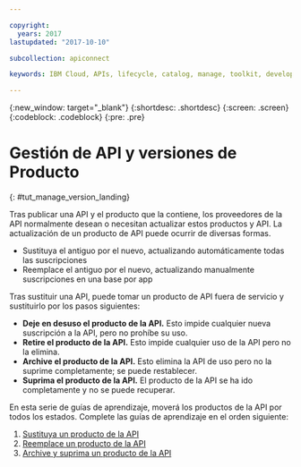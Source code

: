 ```yaml
---

copyright:
  years: 2017
lastupdated: "2017-10-10"

subcollection: apiconnect

keywords: IBM Cloud, APIs, lifecycle, catalog, manage, toolkit, develop, dev portal, tutorial

---
```



{:new_window: target="_blank"}
{:shortdesc: .shortdesc}
{:screen: .screen}
{:codeblock: .codeblock}
{:pre: .pre}

# Gestión de API y versiones de Producto
{: #tut_manage_version_landing}

Tras publicar una API y el producto que la contiene, los proveedores de la API normalmente desean o necesitan actualizar estos productos y API. La actualización de un producto de API puede ocurrir de diversas formas.  

- Sustituya el antiguo por el nuevo, actualizando automáticamente todas las suscripciones
- Reemplace el antiguo por el nuevo, actualizando manualmente suscripciones en una base por app

Tras sustituir una API, puede tomar un producto de API fuera de servicio y sustituirlo por los pasos siguientes:

- **Deje en desuso el producto de la API.** Esto impide cualquier nueva suscripción a la API, pero no prohíbe su uso.
- **Retire el producto de la API.** Esto impide cualquier uso de la API pero no la elimina.
- **Archive el producto de la API.** Esto elimina la API de uso pero no la suprime completamente; se puede restablecer.
- **Suprima el producto de la API.** El producto de la API se ha ido completamente y no se puede recuperar.

En esta serie de guías de aprendizaje, moverá los productos de la API por todos los estados. Complete las guías de aprendizaje en el orden siguiente:

1. [Sustituya un producto de la API](/docs/services/apiconnect/tutorials?topic=apiconnect-tut_manage_replace)
2. [Reemplace un producto de la API](/docs/services/apiconnect/tutorials?topic=apiconnect-tut_manage_supercede)
3. [Archive y suprima un producto de la API](/docs/services/apiconnect/tutorials?topic=apiconnect-tut_manage_remove)












